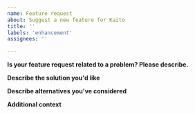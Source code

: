 ```yaml
---
name: Feature request
about: Suggest a new feature for Kaito
title: ''
labels: 'enhancement'
assignees: ''

---
```


**Is your feature request related to a problem? Please describe.**

**Describe the solution you'd like**

**Describe alternatives you've considered**

**Additional context**